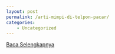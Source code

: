 ```yaml
---
layout: post
permalink: /arti-mimpi-di-telpon-pacar/
categories:
    - Uncategorized
---
```


[Baca Selengkapnya](/06)